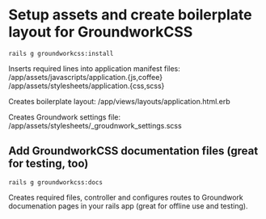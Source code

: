 Setup assets and create boilerplate layout for GroundworkCSS
==============================================================

`rails g groundworkcss:install`

Inserts required lines into application manifest files:
  /app/assets/javascripts/application.{js,coffee}
  /app/assets/stylesheets/application.{css,scss}

Creates boilerplate layout:
  /app/views/layouts/application.html.erb

Creates Groundwork settings file:
  /app/assets/stylesheets/_groudnwork_settings.scss


Add GroundworkCSS documentation files (great for testing, too)
--------------------------------------------------------------

`rails g groundworkcss:docs`

Creates required files, controller and configures routes to 
Groundwork documenation pages in your rails app (great for 
offline use and testing).
